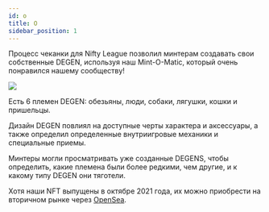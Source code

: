 ```yaml
---
id: о
title: О
sidebar_position: 1
---
```


Процесс чеканки для Nifty League позволил минтерам создавать свои собственные DEGEN, используя наш Mint-O-Matic, который очень понравился нашему сообществу!

![](/img/mintomatic.gif)

Есть 6 племен DEGEN: обезьяны, люди, собаки, лягушки, кошки и пришельцы.

Дизайн DEGEN повлиял на доступные черты характера и аксессуары, а также определил определенные внутриигровые механики и специальные приемы.

Минтеры могли просматривать уже созданные DEGENS, чтобы определить, какие племена были более редкими, чем другие, и к какому типу DEGEN они тяготели.

Хотя наши NFT выпущены в октябре 2021 года, их можно приобрести на вторичном рынке через [OpenSea](https://opensea.io/collection/niftydegen).
